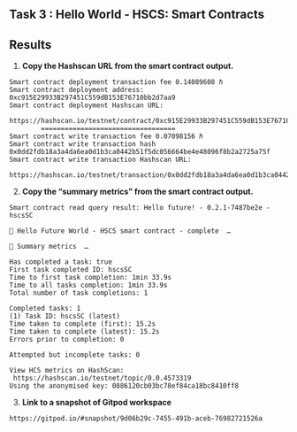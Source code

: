 ## Task 3 : Hello World - HSCS: Smart Contracts

## Results

1. **Copy the Hashscan URL from the smart contract output.**

```
Smart contract deployment transaction fee 0.14089608 ℏ
Smart contract deployment address: 0xc915E29933B297451C559dB153E76710bb2d7aa9
Smart contract deployment Hashscan URL:
 https://hashscan.io/testnet/contract/0xc915E29933B297451C559dB153E76710bb2d7aa9
        ==================================
Smart contract write transaction fee 0.07098156 ℏ
Smart contract write transaction hash 0x0dd2fdb18a3a4da6ea0d1b3ca0442b51f5dc056664be4e48096f8b2a2725a75f
Smart contract write transaction Hashscan URL:
 https://hashscan.io/testnet/transaction/0x0dd2fdb18a3a4da6ea0d1b3ca0442b51f5dc056664be4e48096f8b2a2725a75f

```

2. **Copy the “summary metrics” from the smart contract output.**

```
Smart contract read query result: Hello future! - 0.2.1-7487be2e - hscsSC

🎉 Hello Future World - HSCS smart contract - complete  …

🔢 Summary metrics  …

Has completed a task: true
First task completed ID: hscsSC
Time to first task completion: 1min 33.9s
Time to all tasks completion: 1min 33.9s
Total number of task completions: 1

Completed tasks: 1
(1) Task ID: hscsSC (latest)
Time taken to complete (first): 15.2s
Time taken to complete (latest): 15.2s
Errors prior to completion: 0

Attempted but incomplete tasks: 0

View HCS metrics on HashScan:
 https://hashscan.io/testnet/topic/0.0.4573319
Using the anonymised key: 0886120cb03bc78ef84ca18bc8410ff8
```

3. **Link to a snapshot of Gitpod workspace**

```
https://gitpod.io/#snapshot/9d06b29c-7455-491b-aceb-76982721526a
```
